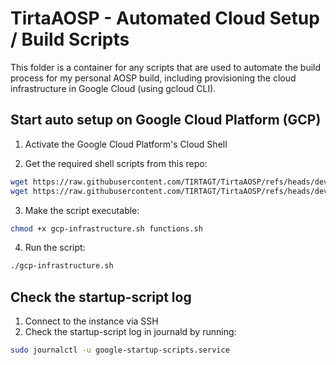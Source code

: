 # TirtaAOSP - Automated Cloud Setup / Build Scripts
This folder is a container for any scripts that are used to automate the build process for my personal AOSP build, including provisioning the cloud infrastructure in Google Cloud (using gcloud CLI).

## Start auto setup on Google Cloud Platform (GCP)
1. Activate the Google Cloud Platform's Cloud Shell

2. Get the required shell scripts from this repo:
```bash
wget https://raw.githubusercontent.com/TIRTAGT/TirtaAOSP/refs/heads/dev/.cloud-setup/functions.sh -O functions.sh
wget https://raw.githubusercontent.com/TIRTAGT/TirtaAOSP/refs/heads/dev/.cloud-setup/gcp-infrastructure.sh -O gcp-infrastructure.sh
```

3. Make the script executable:
```bash
chmod +x gcp-infrastructure.sh functions.sh
```

4. Run the script:
```bash
./gcp-infrastructure.sh
```

## Check the startup-script log
1. Connect to the instance via SSH
2. Check the startup-script log in journald by running:
```bash
sudo journalctl -u google-startup-scripts.service
```